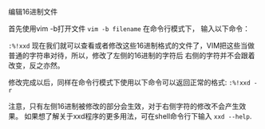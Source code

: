  编辑16进制文件

 首先使用vim -b打开文件
 `vim -b filename`
 在命令行模式下， 输入以下命令：

`:%!xxd`
现在我们就可以查看或者修改这些16进制格式的文件了，VIM把这些当做普通的字符串对待，所以，修改了左侧的16进制的字符后
右侧的字符并不会跟着改变，反之亦然。

修改完成以后，同样在命令行模式下使用以下命令可以返回正常的格式:
`:%!xxd -r`

注意，只有左侧16进制被修改的部分会生效，对于右侧字符的修改不会产生效果。
如果想了解关于xxd程序的更多用法，可在shell命令行下输入 `xxd --help`.
    

